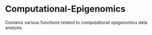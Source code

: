 # Computational-Epigenomics
Contains various functions related to computational epigenomics data analysis. 
